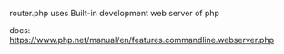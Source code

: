 router.php uses Built-in development web server of php

docs: https://www.php.net/manual/en/features.commandline.webserver.php